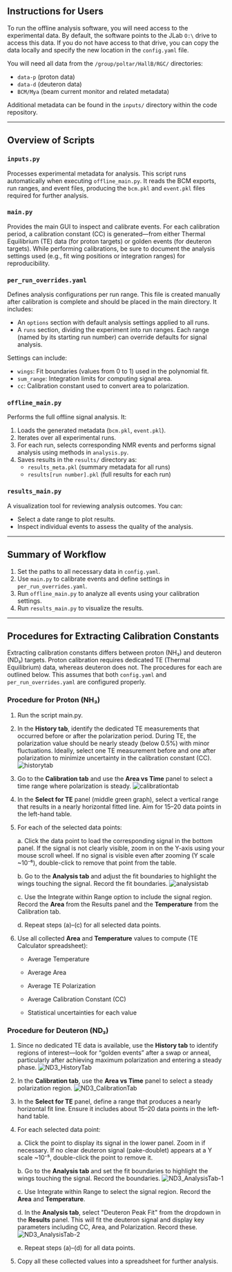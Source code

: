 ## Instructions for Users

To run the offline analysis software, you will need access to the experimental data. By default, the software points to the JLab `O:\` drive to access this data. If you do not have access to that drive, you can copy the data locally and specify the new location in the `config.yaml` file.

You will need all data from the `/group/poltar/HallB/RGC/` directories:
- `data-p` (proton data)
- `data-d` (deuteron data)
- `BCM/Mya` (beam current monitor and related metadata)

Additional metadata can be found in the `inputs/` directory within the code repository.

---

## Overview of Scripts

### `inputs.py`
Processes experimental metadata for analysis. This script runs automatically when executing `offline_main.py`. It reads the BCM exports, run ranges, and event files, producing the `bcm.pkl` and `event.pkl` files required for further analysis.

### `main.py`
Provides the main GUI to inspect and calibrate events. For each calibration period, a calibration constant (CC) is generated—from either Thermal Equilibrium (TE) data (for proton targets) or golden events (for deuteron targets). While performing calibrations, be sure to document the analysis settings used (e.g., fit wing positions or integration ranges) for reproducibility.

### `per_run_overrides.yaml`
Defines analysis configurations per run range. This file is created manually after calibration is complete and should be placed in the main directory. It includes:

- An `options` section with default analysis settings applied to all runs.
- A `runs` section, dividing the experiment into run ranges. Each range (named by its starting run number) can override defaults for signal analysis.  

Settings can include:
- `wings`: Fit boundaries (values from 0 to 1) used in the polynomial fit.
- `sum_range`: Integration limits for computing signal area.
- `cc`: Calibration constant used to convert area to polarization.

### `offline_main.py`
Performs the full offline signal analysis. It:
1. Loads the generated metadata (`bcm.pkl`, `event.pkl`).
2. Iterates over all experimental runs.
3. For each run, selects corresponding NMR events and performs signal analysis using methods in `analysis.py`.
4. Saves results in the `results/` directory as:
   - `results_meta.pkl` (summary metadata for all runs)
   - `results[run number].pkl` (full results for each run)

### `results_main.py`
A visualization tool for reviewing analysis outcomes. You can:
- Select a date range to plot results.
- Inspect individual events to assess the quality of the analysis.

---

## Summary of Workflow

1. Set the paths to all necessary data in `config.yaml`.
2. Use `main.py` to calibrate events and define settings in `per_run_overrides.yaml`.
3. Run `offline_main.py` to analyze all events using your calibration settings.
4. Run `results_main.py` to visualize the results.


---


## Procedures for Extracting Calibration Constants

Extracting calibration constants differs between proton (NH₃) and deuteron (ND₃) targets. Proton calibration requires dedicated TE (Thermal Equilibrium) data, whereas deuteron does not. The procedures for each are outlined below. This assumes that both `config.yaml` and `per_run_overrides.yaml` are configured properly.


### Procedure for Proton (NH₃)

1. Run the script main.py.

2. In the **History tab**, identify the dedicated TE measurements that occurred before or after the polarization period. During TE, the polarization value should be nearly steady (below 0.5%) with minor fluctuations. Ideally, select one TE measurement before and one after polarization to minimize uncertainty in the calibration constant (CC).
![historytab](https://github.com/user-attachments/assets/ed0b782e-ca5b-407a-92b2-2616a3f203ed)

3. Go to the **Calibration tab** and use the **Area vs Time** panel to select a time range where polarization is steady.
![calibrationtab](https://github.com/user-attachments/assets/f677598b-586c-4e89-9e24-983c54426fc9)


4. In the **Select for TE** panel (middle green graph), select a vertical range that results in a nearly horizontal fitted line. Aim for 15–20 data points in the left-hand table.

5. For each of the selected data points:

   a. Click the data point to load the corresponding signal in the bottom panel. If the signal is not clearly visible, zoom in on the Y-axis using your mouse scroll wheel. If no signal is visible even after zooming (Y scale ~10⁻⁶), double-click to remove that point from the table.

   b. Go to the **Analysis tab** and adjust the fit boundaries to highlight the wings touching the signal. Record the fit boundaries.
   ![analysistab](https://github.com/user-attachments/assets/3488cf1b-375f-49de-b192-999c7194ac58)


   c. Use the Integrate within Range option to include the signal region. Record the **Area** from the Results panel and the **Temperature** from the Calibration tab.

   d. Repeat steps (a)–(c) for all selected data points.

6. Use all collected **Area** and **Temperature** values to compute (TE Calculator spreadsheet):

   * Average Temperature

   * Average Area

   * Average TE Polarization

   * Average Calibration Constant (CC)

   * Statistical uncertainties for each value

### Procedure for Deuteron (ND₃)

1. Since no dedicated TE data is available, use the **History tab** to identify regions of interest—look for “golden events” after a swap or anneal, particularly after achieving maximum polarization and entering a steady phase.
 ![ND3_HistoryTab](https://github.com/user-attachments/assets/b647f107-ac58-440d-8442-ef235afc4a19)

2. In the **Calibration tab**, use the **Area vs Time** panel to select a steady polarization region.
![ND3_CalibrationTab](https://github.com/user-attachments/assets/59855994-ffc7-44bb-875f-60ca93cc3312)

3. In the **Select for TE** panel, define a range that produces a nearly horizontal fit line. Ensure it includes about 15–20 data points in the left-hand table.

4. For each selected data point:

   a. Click the point to display its signal in the lower panel. Zoom in if necessary. If no clear deuteron signal (pake-doublet) appears at a Y scale ~10⁻⁵, double-click the point to remove it.

   b. Go to the **Analysis tab** and set the fit boundaries to highlight the wings touching the signal. Record the boundaries.
    ![ND3_AnalysisTab-1](https://github.com/user-attachments/assets/409f1ac1-8d52-4b1d-8301-6f0719338ca8)


   c. Use Integrate within Range to select the signal region. Record the **Area** and **Temperature**.

   d. In the **Analysis tab**, select "Deuteron Peak Fit" from the dropdown in the **Results** panel. This will fit the deuteron signal and display key parameters including CC, Area, and Polarization. Record these.
   ![ND3_AnalysisTab-2](https://github.com/user-attachments/assets/8ea8dfa7-ebf2-4dc9-b4b0-a1b76346f860)


   e. Repeat steps (a)–(d) for all data points.

6. Copy all these collected values into a spreadsheet for further analysis.

